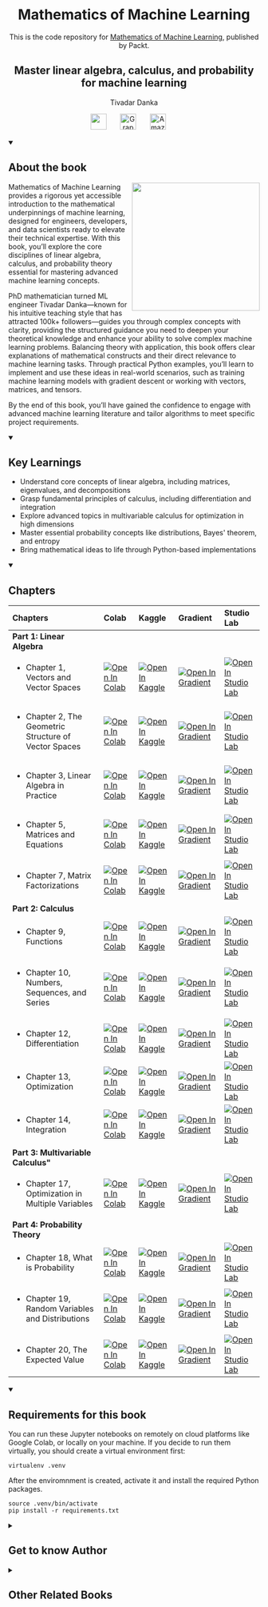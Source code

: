 <h1 align="center">
Mathematics of Machine Learning</h1>
<p align="center">This is the code repository for <a href ="https://www.packtpub.com/en-us/product/mathematics-of-machine-learning-9781837027866"> Mathematics of Machine Learning</a>, published by Packt.
</p>

<h2 align="center">
Master linear algebra, calculus, and probability for machine learning
</h2>
<p align="center">
Tivadar Danka</p>

<p align="center">
   <a href="https://packt.link/math" alt="Discord" title="Learn more on the Discord server"><img width="32px" src="https://cliply.co/wp-content/uploads/2021/08/372108630_DISCORD_LOGO_400.gif"/></a>
  &#8287;&#8287;&#8287;&#8287;&#8287;
<!--   <a href="https://packt.link/free-ebook/9781837027873"><img width="32px" alt="Free PDF" title="Free PDF" src="https://cdn-icons-png.flaticon.com/512/4726/4726010.png"/></a> -->
<!--  &#8287;&#8287;&#8287;&#8287;&#8287; -->
  <a href="https://packt.link/gbp/9781837027873"><img width="32px" alt="Graphic Bundle" title="Graphic Bundle" src="https://cdn-icons-png.flaticon.com/512/2659/2659360.png"/></a>
  &#8287;&#8287;&#8287;&#8287;&#8287;
   <a href="https://www.amazon.com/Mathematics-Machine-Learning-Calculus-Probability/dp/1837027870/"><img width="32px" alt="Amazon" title="Get your copy" src="https://cdn-icons-png.flaticon.com/512/15466/15466027.png"/></a>
  &#8287;&#8287;&#8287;&#8287;&#8287;
</p>
<details open> 
  <summary><h2>About the book</summary>
<a href="https://www.packtpub.com/en-us/product/mathematics-of-machine-learning-9781837027866">
<img src="https://content.packt.com/B32104/cover_image_small.jpg" alt="" height="256px" align="right">
</a>

Mathematics of Machine Learning provides a rigorous yet accessible introduction to the mathematical underpinnings of machine learning, designed for engineers, developers, and data scientists ready to elevate their technical expertise. With this book, you’ll explore the core disciplines of linear algebra, calculus, and probability theory essential for mastering advanced machine learning concepts. 

PhD mathematician turned ML engineer Tivadar Danka—known for his intuitive teaching style that has attracted 100k+ followers—guides you through complex concepts with clarity, providing the structured guidance you need to deepen your theoretical knowledge and enhance your ability to solve complex machine learning problems. Balancing theory with application, this book offers clear explanations of mathematical constructs and their direct relevance to machine learning tasks. Through practical Python examples, you’ll learn to implement and use these ideas in real-world scenarios, such as training machine learning models with gradient descent or working with vectors, matrices, and tensors. 

 By the end of this book, you’ll have gained the confidence to engage with advanced machine learning literature and tailor algorithms to meet specific project requirements. 
</details>
<details open> 
  <summary><h2>Key Learnings</summary>
<ul>

<li>Understand core concepts of linear algebra, including matrices, eigenvalues, and decompositions</li>

<li>Grasp fundamental principles of calculus, including differentiation and integration</li>

<li>Explore advanced topics in multivariable calculus for optimization in high dimensions</li>

<li>Master essential probability concepts like distributions, Bayes' theorem, and entropy</li>

<li>Bring mathematical ideas to life through Python-based implementations</li>

</ul>

  </details>

<details open> 
  <summary><h2>Chapters</summary>


| Chapters | Colab | Kaggle | Gradient | Studio Lab |
| :-------- | :-------- | :------- | :-------- | :-------- |
| **Part 1: Linear Algebra** | | | | |
| <ul><li>Chapter 1, Vectors and Vector Spaces</li></ul> | <a href="https://colab.research.google.com/github/cosmic-cortex/mathematics-of-machine-learning-book/blob/main/part-01-linear-algebra/01-vectors-and-vector-spaces.ipynb"><img src="https://colab.research.google.com/assets/colab-badge.svg" alt="Open In Colab"></a><br> | <a href="https://www.kaggle.com/kernels/welcome?src=https://github.com/cosmic-cortex/mathematics-of-machine-learning-book/blob/main/part-01-linear-algebra/01-vectors-and-vector-spaces.ipynb"><img src="https://kaggle.com/static/images/open-in-kaggle.svg" alt="Open In Kaggle"></a><br> | <a href="https://gradient.run/notebook/github.com/cosmic-cortex/mathematics-of-machine-learning-book/blob/main/part-01-linear-algebra/01-vectors-and-vector-spaces.ipynb"><img src="https://assets.paperspace.io/img/gradient-badge.svg" alt="Open In Gradient"></a><br> | <a href="https://studiolab.sagemaker.aws/import/github/cosmic-cortex/mathematics-of-machine-learning-book/blob/main/part-01-linear-algebra/01-vectors-and-vector-spaces.ipynb"><img src="https://studiolab.sagemaker.aws/studiolab.svg" alt="Open In Studio Lab"></a><br> |
| <ul><li>Chapter 2, The Geometric Structure of Vector Spaces</li></ul> | <a href="https://colab.research.google.com/github/cosmic-cortex/mathematics-of-machine-learning-book/blob/main/part-01-linear-algebra/02-the-geometric-structure-of-vector-spaces.ipynb"><img src="https://colab.research.google.com/assets/colab-badge.svg" alt="Open In Colab"></a><br> | <a href="https://www.kaggle.com/kernels/welcome?src=https://github.com/cosmic-cortex/mathematics-of-machine-learning-book/blob/main/part-01-linear-algebra/02-the-geometric-structure-of-vector-spaces.ipynb"><img src="https://kaggle.com/static/images/open-in-kaggle.svg" alt="Open In Kaggle"></a><br> | <a href="https://gradient.run/notebook/github.com/cosmic-cortex/mathematics-of-machine-learning-book/blob/main/part-01-linear-algebra/02-the-geometric-structure-of-vector-spaces.ipynb"><img src="https://assets.paperspace.io/img/gradient-badge.svg" alt="Open In Gradient"></a><br> | <a href="https://studiolab.sagemaker.aws/import/github/cosmic-cortex/mathematics-of-machine-learning-book/blob/main/part-01-linear-algebra/02-the-geometric-structure-of-vector-spaces.ipynb"><img src="https://studiolab.sagemaker.aws/studiolab.svg" alt="Open In Studio Lab"></a><br> |
| <ul><li>Chapter 3, Linear Algebra in Practice</li></ul> | <a href="https://colab.research.google.com/github/cosmic-cortex/mathematics-of-machine-learning-book/blob/main/part-01-linear-algebra/03-linear-algebra-in-practice.ipynb"><img src="https://colab.research.google.com/assets/colab-badge.svg" alt="Open In Colab"></a><br> | <a href="https://www.kaggle.com/kernels/welcome?src=https://github.com/cosmic-cortex/mathematics-of-machine-learning-book/blob/main/part-01-linear-algebra/03-linear-algebra-in-practice.ipynb"><img src="https://kaggle.com/static/images/open-in-kaggle.svg" alt="Open In Kaggle"></a><br> | <a href="https://gradient.run/notebook/github.com/cosmic-cortex/mathematics-of-machine-learning-book/blob/main/part-01-linear-algebra/03-linear-algebra-in-practice.ipynb"><img src="https://assets.paperspace.io/img/gradient-badge.svg" alt="Open In Gradient"></a><br> | <a href="https://studiolab.sagemaker.aws/import/github/cosmic-cortex/mathematics-of-machine-learning-book/blob/main/part-01-linear-algebra/03-linear-algebra-in-practice.ipynb"><img src="https://studiolab.sagemaker.aws/studiolab.svg" alt="Open In Studio Lab"></a><br> |
| <ul><li>Chapter 5, Matrices and Equations</li></ul> | <a href="https://colab.research.google.com/github/cosmic-cortex/mathematics-of-machine-learning-book/blob/main/part-01-linear-algebra/05-matrices-and-equations.ipynb"><img src="https://colab.research.google.com/assets/colab-badge.svg" alt="Open In Colab"></a><br> | <a href="https://www.kaggle.com/kernels/welcome?src=https://github.com/cosmic-cortex/mathematics-of-machine-learning-book/blob/main/part-01-linear-algebra/05-matrices-and-equations.ipynb"><img src="https://kaggle.com/static/images/open-in-kaggle.svg" alt="Open In Kaggle"></a><br> | <a href="https://gradient.run/notebook/github.com/cosmic-cortex/mathematics-of-machine-learning-book/blob/main/part-01-linear-algebra/05-matrices-and-equations.ipynb"><img src="https://assets.paperspace.io/img/gradient-badge.svg" alt="Open In Gradient"></a><br> | <a href="https://studiolab.sagemaker.aws/import/github/cosmic-cortex/mathematics-of-machine-learning-book/blob/main/part-01-linear-algebra/05-matrices-and-equations.ipynb"><img src="https://studiolab.sagemaker.aws/studiolab.svg" alt="Open In Studio Lab"></a><br> |
| <ul><li>Chapter 7, Matrix Factorizations</li></ul> | <a href="https://colab.research.google.com/github/cosmic-cortex/mathematics-of-machine-learning-book/blob/main/part-01-linear-algebra/07-matrix-factorizations.ipynb"><img src="https://colab.research.google.com/assets/colab-badge.svg" alt="Open In Colab"></a><br> | <a href="https://www.kaggle.com/kernels/welcome?src=https://github.com/cosmic-cortex/mathematics-of-machine-learning-book/blob/main/part-01-linear-algebra/07-matrix-factorizations.ipynb"><img src="https://kaggle.com/static/images/open-in-kaggle.svg" alt="Open In Kaggle"></a><br> | <a href="https://gradient.run/notebook/github.com/cosmic-cortex/mathematics-of-machine-learning-book/blob/main/part-01-linear-algebra/07-matrix-factorizations.ipynb"><img src="https://assets.paperspace.io/img/gradient-badge.svg" alt="Open In Gradient"></a><br> | <a href="https://studiolab.sagemaker.aws/import/github/cosmic-cortex/mathematics-of-machine-learning-book/blob/main/part-01-linear-algebra/07-matrix-factorizations.ipynb"><img src="https://studiolab.sagemaker.aws/studiolab.svg" alt="Open In Studio Lab"></a><br> |
| **Part 2: Calculus** | | | | |
| <ul><li>Chapter 9, Functions</li></ul> | <a href="https://colab.research.google.com/github/cosmic-cortex/mathematics-of-machine-learning-book/blob/main/part-02-functions/01-functions.ipynb"><img src="https://colab.research.google.com/assets/colab-badge.svg" alt="Open In Colab"></a><br> | <a href="https://www.kaggle.com/kernels/welcome?src=https://github.com/cosmic-cortex/mathematics-of-machine-learning-book/blob/main/part-02-functions/01-functions.ipynb"><img src="https://kaggle.com/static/images/open-in-kaggle.svg" alt="Open In Kaggle"></a><br> | <a href="https://gradient.run/notebook/github.com/cosmic-cortex/mathematics-of-machine-learning-book/blob/main/part-02-functions/01-functions.ipynb"><img src="https://assets.paperspace.io/img/gradient-badge.svg" alt="Open In Gradient"></a><br> | <a href="https://studiolab.sagemaker.aws/import/github/cosmic-cortex/mathematics-of-machine-learning-book/blob/main/part-02-functions/01-functions.ipynb"><img src="https://studiolab.sagemaker.aws/studiolab.svg" alt="Open In Studio Lab"></a><br> |
| <ul><li>Chapter 10, Numbers, Sequences, and Series</li></ul> | <a href="https://colab.research.google.com/github/cosmic-cortex/mathematics-of-machine-learning-book/blob/main/part-02-functions/02-numbers-sequences-series.ipynb"><img src="https://colab.research.google.com/assets/colab-badge.svg" alt="Open In Colab"></a><br> | <a href="https://www.kaggle.com/kernels/welcome?src=https://github.com/cosmic-cortex/mathematics-of-machine-learning-book/blob/main/part-02-functions/02-numbers-sequences-series.ipynb"><img src="https://kaggle.com/static/images/open-in-kaggle.svg" alt="Open In Kaggle"></a><br> | <a href="https://gradient.run/notebook/github.com/cosmic-cortex/mathematics-of-machine-learning-book/blob/main/part-02-functions/02-numbers-sequences-series.ipynb"><img src="https://assets.paperspace.io/img/gradient-badge.svg" alt="Open In Gradient"></a><br> | <a href="https://studiolab.sagemaker.aws/import/github/cosmic-cortex/mathematics-of-machine-learning-book/blob/main/part-02-functions/02-numbers-sequences-series.ipynb"><img src="https://studiolab.sagemaker.aws/studiolab.svg" alt="Open In Studio Lab"></a><br> |
| <ul><li>Chapter 12, Differentiation</li></ul> | <a href="https://colab.research.google.com/github/cosmic-cortex/mathematics-of-machine-learning-book/blob/main/part-02-functions/04-differentiation.ipynb"><img src="https://colab.research.google.com/assets/colab-badge.svg" alt="Open In Colab"></a><br> | <a href="https://www.kaggle.com/kernels/welcome?src=https://github.com/cosmic-cortex/mathematics-of-machine-learning-book/blob/main/part-02-functions/04-differentiation.ipynb"><img src="https://kaggle.com/static/images/open-in-kaggle.svg" alt="Open In Kaggle"></a><br> | <a href="https://gradient.run/notebook/github.com/cosmic-cortex/mathematics-of-machine-learning-book/blob/main/part-02-functions/04-differentiation.ipynb"><img src="https://assets.paperspace.io/img/gradient-badge.svg" alt="Open In Gradient"></a><br> | <a href="https://studiolab.sagemaker.aws/import/github/cosmic-cortex/mathematics-of-machine-learning-book/blob/main/part-02-functions/04-differentiation.ipynb"><img src="https://studiolab.sagemaker.aws/studiolab.svg" alt="Open In Studio Lab"></a><br> |
| <ul><li>Chapter 13, Optimization</li></ul> | <a href="https://colab.research.google.com/github/cosmic-cortex/mathematics-of-machine-learning-book/blob/main/part-02-functions/05-optimization.ipynb"><img src="https://colab.research.google.com/assets/colab-badge.svg" alt="Open In Colab"></a><br> | <a href="https://www.kaggle.com/kernels/welcome?src=https://github.com/cosmic-cortex/mathematics-of-machine-learning-book/blob/main/part-02-functions/05-optimization.ipynb"><img src="https://kaggle.com/static/images/open-in-kaggle.svg" alt="Open In Kaggle"></a><br> | <a href="https://gradient.run/notebook/github.com/cosmic-cortex/mathematics-of-machine-learning-book/blob/main/part-02-functions/05-optimization.ipynb"><img src="https://assets.paperspace.io/img/gradient-badge.svg" alt="Open In Gradient"></a><br> | <a href="https://studiolab.sagemaker.aws/import/github/cosmic-cortex/mathematics-of-machine-learning-book/blob/main/part-02-functions/05-optimization.ipynb"><img src="https://studiolab.sagemaker.aws/studiolab.svg" alt="Open In Studio Lab"></a><br> |
| <ul><li>Chapter 14, Integration</li></ul> | <a href="https://colab.research.google.com/github/cosmic-cortex/mathematics-of-machine-learning-book/blob/main/part-02-functions/06-integration.ipynb"><img src="https://colab.research.google.com/assets/colab-badge.svg" alt="Open In Colab"></a><br> | <a href="https://www.kaggle.com/kernels/welcome?src=https://github.com/cosmic-cortex/mathematics-of-machine-learning-book/blob/main/part-02-functions/06-integration.ipynb"><img src="https://kaggle.com/static/images/open-in-kaggle.svg" alt="Open In Kaggle"></a><br> | <a href="https://gradient.run/notebook/github.com/cosmic-cortex/mathematics-of-machine-learning-book/blob/main/part-02-functions/06-integration.ipynb"><img src="https://assets.paperspace.io/img/gradient-badge.svg" alt="Open In Gradient"></a><br> | <a href="https://studiolab.sagemaker.aws/import/github/cosmic-cortex/mathematics-of-machine-learning-book/blob/main/part-02-functions/06-integration.ipynb"><img src="https://studiolab.sagemaker.aws/studiolab.svg" alt="Open In Studio Lab"></a><br> |
| **Part 3: Multivariable Calculus"** | | | | |
| <ul><li>Chapter 17, Optimization in Multiple Variables</li></ul> | <a href="https://colab.research.google.com/github/cosmic-cortex/mathematics-of-machine-learning-book/blob/main/part-03-multivariable-functions/03-optimization-in-multiple-variables.ipynb"><img src="https://colab.research.google.com/assets/colab-badge.svg" alt="Open In Colab"></a><br> | <a href="https://www.kaggle.com/kernels/welcome?src=https://github.com/cosmic-cortex/mathematics-of-machine-learning-book/blob/main/part-03-multivariable-functions/03-optimization-in-multiple-variables.ipynb"><img src="https://kaggle.com/static/images/open-in-kaggle.svg" alt="Open In Kaggle"></a><br> | <a href="https://gradient.run/notebook/github.com/cosmic-cortex/mathematics-of-machine-learning-book/blob/main/part-03-multivariable-functions/03-optimization-in-multiple-variables.ipynb"><img src="https://assets.paperspace.io/img/gradient-badge.svg" alt="Open In Gradient"></a><br> | <a href="https://studiolab.sagemaker.aws/import/github/cosmic-cortex/mathematics-of-machine-learning-book/blob/main/part-03-multivariable-functions/03-optimization-in-multiple-variables.ipynb"><img src="https://studiolab.sagemaker.aws/studiolab.svg" alt="Open In Studio Lab"></a><br> |
| **Part 4: Probability Theory** | | | | |
| <ul><li>Chapter 18, What is Probability</li></ul> | <a href="https://colab.research.google.com/github/cosmic-cortex/mathematics-of-machine-learning-book/blob/main/part-04-probability-theory/01-what-is-probability.ipynb"><img src="https://colab.research.google.com/assets/colab-badge.svg" alt="Open In Colab"></a><br> | <a href="https://www.kaggle.com/kernels/welcome?src=https://github.com/cosmic-cortex/mathematics-of-machine-learning-book/blob/main/part-04-probability-theory/01-what-is-probability.ipynb"><img src="https://kaggle.com/static/images/open-in-kaggle.svg" alt="Open In Kaggle"></a><br> | <a href="https://gradient.run/notebook/github.com/cosmic-cortex/mathematics-of-machine-learning-book/blob/main/part-04-probability-theory/01-what-is-probability.ipynb"><img src="https://assets.paperspace.io/img/gradient-badge.svg" alt="Open In Gradient"></a><br> | <a href="https://studiolab.sagemaker.aws/import/github/cosmic-cortex/mathematics-of-machine-learning-book/blob/main/part-04-probability-theory/01-what-is-probability.ipynb"><img src="https://studiolab.sagemaker.aws/studiolab.svg" alt="Open In Studio Lab"></a><br> |
| <ul><li>Chapter 19, Random Variables and Distributions</li></ul> | <a href="https://colab.research.google.com/github/cosmic-cortex/mathematics-of-machine-learning-book/blob/main/part-04-probability-theory/02-random-variables-and-distributions.ipynb"><img src="https://colab.research.google.com/assets/colab-badge.svg" alt="Open In Colab"></a><br> | <a href="https://www.kaggle.com/kernels/welcome?src=https://github.com/cosmic-cortex/mathematics-of-machine-learning-book/blob/main/part-04-probability-theory/02-random-variables-and-distributions.ipynb"><img src="https://kaggle.com/static/images/open-in-kaggle.svg" alt="Open In Kaggle"></a><br> | <a href="https://gradient.run/notebook/github.com/cosmic-cortex/mathematics-of-machine-learning-book/blob/main/part-04-probability-theory/02-random-variables-and-distributions.ipynb"><img src="https://assets.paperspace.io/img/gradient-badge.svg" alt="Open In Gradient"></a><br> | <a href="https://studiolab.sagemaker.aws/import/github/cosmic-cortex/mathematics-of-machine-learning-book/blob/main/part-04-probability-theory/02-random-variables-and-distributions.ipynb"><img src="https://studiolab.sagemaker.aws/studiolab.svg" alt="Open In Studio Lab"></a><br> |
| <ul><li>Chapter 20, The Expected Value</li></ul> | <a href="https://colab.research.google.com/github/cosmic-cortex/mathematics-of-machine-learning-book/blob/main/part-04-probability-theory/03-expected-value.ipynb"><img src="https://colab.research.google.com/assets/colab-badge.svg" alt="Open In Colab"></a><br> | <a href="https://www.kaggle.com/kernels/welcome?src=https://github.com/cosmic-cortex/mathematics-of-machine-learning-book/blob/main/part-04-probability-theory/03-expected-value.ipynb"><img src="https://kaggle.com/static/images/open-in-kaggle.svg" alt="Open In Kaggle"></a><br> | <a href="https://gradient.run/notebook/github.com/cosmic-cortex/mathematics-of-machine-learning-book/blob/main/part-04-probability-theory/03-expected-value.ipynb"><img src="https://assets.paperspace.io/img/gradient-badge.svg" alt="Open In Gradient"></a><br> | <a href="https://studiolab.sagemaker.aws/import/github/cosmic-cortex/mathematics-of-machine-learning-book/blob/main/part-04-probability-theory/03-expected-value.ipynb"><img src="https://studiolab.sagemaker.aws/studiolab.svg" alt="Open In Studio Lab"></a><br> |

</details>


<details open> 
  <summary><h2>Requirements for this book</summary>

  You can run these Jupyter notebooks on remotely on cloud platforms like Google Colab, or locally on your machine. If you decide to run them virtually, you should create a virtual environment first:

```
virtualenv .venv
```

After the enviromnment is created, activate it and install the required Python packages.

```
source .venv/bin/activate
pip install -r requirements.txt
```

  </details>
    


<details> 
  <summary><h2>Get to know Author</h2></summary>

_Tivadar Danka_ is a mathematician by training, a machine learning engineer by profession, and an educator by passion. After finishing his PhD in 2016 (about the arcane subject of orthogonal polynomials), he switched career paths and has been working in machine learning ever since. His work includes applying deep learning to cell microscopy images to identify and phenotype cells, creating one of the most popular open source Python packages for active learning, building a full machine learning library from scratch, and collecting about a total of 100k followers on social media, all by posting high-quality educational content.



</details>
<details> 
  <summary><h2>Other Related Books</h2></summary>
<ul>

  <li><a href="https://www.packtpub.com/en-us/product/machine-learning-with-pytorch-and-scikit-learn-9781801816380">Machine Learning with PyTorch and Scikit-Learn, First Edition</a></li>

  <li><a href="https://www.packtpub.com/en-us/product/python-machine-learning-by-example-9781835082225">Python Machine Learning By Example, Fourth Edition</a></li>
 
</ul>

</details>
